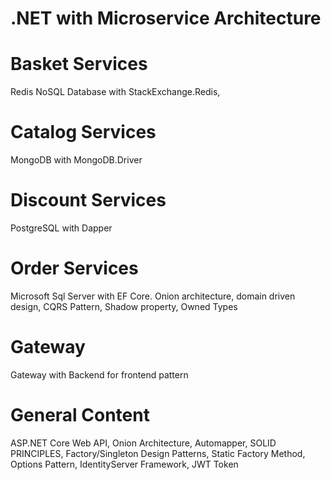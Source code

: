 # .NET with Microservice Architecture
# Basket Services
Redis NoSQL Database with StackExchange.Redis, 
# Catalog Services
MongoDB with MongoDB.Driver
# Discount Services
PostgreSQL with Dapper
# Order Services
Microsoft Sql Server with EF Core. Onion architecture, domain driven design, CQRS Pattern, Shadow property, Owned Types
# Gateway
Gateway with Backend for frontend pattern
# General Content
ASP.NET Core Web API, Onion Architecture, Automapper, SOLID PRINCIPLES, Factory/Singleton Design Patterns, Static Factory Method, Options Pattern, IdentityServer Framework, JWT Token
